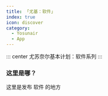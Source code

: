 ```yaml
---
title: 「尤基：软件」
index: true
icon: discover
category:
  - Yosunair
  - App
---
```


::: center
尤苏奈尔基本计划：软件系列
:::

### 这里是哪？

这里是发布 软件 的地方